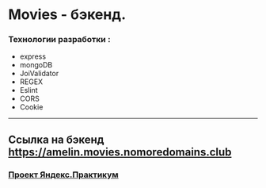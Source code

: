 # **Movies - бэкенд.**
### **Технологии разработки :**
* express
* mongoDB
* JoiValidator
* REGEX
* Eslint
* CORS
* Cookie
___

## Ссылка на бэкенд https://amelin.movies.nomoredomains.club

### **[Проект Яндекс.Практикум](https://practicum.yandex.ru/)**
